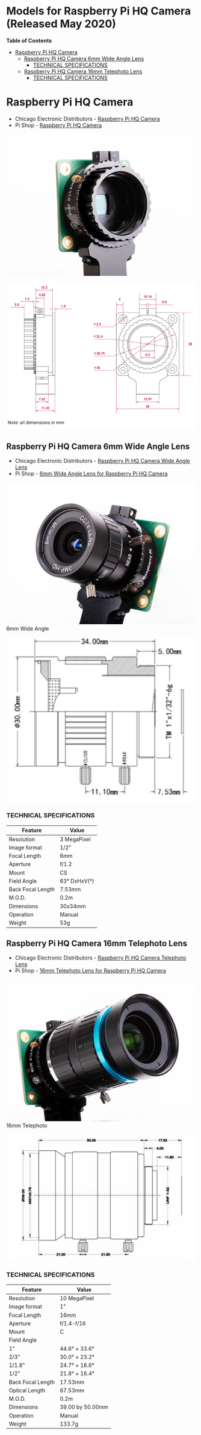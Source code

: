 # Models for Raspberry Pi HQ Camera (Released May 2020)



<!-- markdown-toc start - Don't edit this section. Run M-x markdown-toc-refresh-toc -->
**Table of Contents**

- [Raspberry Pi HQ Camera](#raspberry-pi-hq-camera)
    - [Raspberry Pi HQ Camera 6mm Wide Angle Lens](#raspberry-pi-hq-camera-6mm-wide-angle-lens)
        - [TECHNICAL SPECIFICATIONS](#technical-specifications)
    - [Raspberry Pi HQ Camera 16mm Telephoto Lens](#raspberry-pi-hq-camera-16mm-telephoto-lens)
        - [TECHNICAL SPECIFICATIONS](#technical-specifications-1)

<!-- markdown-toc end -->



# Raspberry Pi HQ Camera

 - Chicago Electronic Distributors - [Raspberry Pi HQ Camera](https://chicagodist.com/products/raspberry-pi-hq-camera)
 - Pi Shop - [Raspberry Pi HQ Camera](https://www.pishop.us/product/raspberry-pi-hq-camera/)

![Raspberry Pi HQ Camera](img/CAMERASOLO_1000x_sm1.png)

![Raspberry Pi HQ Camera](img/PIHQCamDimensions_2048x.png)


## Raspberry Pi HQ Camera 6mm Wide Angle Lens


 - Chicago Electronic Distributors - [Raspberry Pi HQ Camera Wide Angle Lens](https://chicagodist.com/products/raspberry-pi-hq-camera-wide-angle-lens)
 - Pi Shop - [6mm Wide Angle Lens for Raspberry Pi HQ Camera](https://www.pishop.us/product/6mm-wide-angle-lens-for-raspberry-pi-hq-camera/)

![CAM 6mm HERO ALT](img/CAM_6mmHERO_600x.jpg) 6mm Wide Angle

![Wide Angle Dimensional drawing](img/WideAngle_600x.png)

### TECHNICAL SPECIFICATIONS

| Feature           | Value       |
| ---               | ---         |
| Resolution        | 3 MegaPixel |
| Image format      | 1/2&quot;   |
| Focal Length      | 6mm         |
| Aperture          | f/1.2        |
| Mount             | CS          |
| Field Angle       | 63° DxHxV(°) |
| Back Focal Length | 7.53mm      |
| M.O.D.            | 0.2m        |
| Dimensions        | 30x34mm  |
| Operation         | Manual      |
| Weight            | 53g         |


## Raspberry Pi HQ Camera 16mm Telephoto Lens


 - Chicago Electronic Distributors - [Raspberry Pi HQ Camera Telephoto Lens](https://chicagodist.com/products/raspberry-pi-hq-camera-telephoto-lens)
 - Pi Shop -  [16mm Telephoto Lens for Raspberry Pi HQ Camera](https://www.pishop.us/product/raspberry-pi-hq-camera/)

![16mm Hero](img/CAM_LONGLENSHEROALT_600x.jpg) 16mm Telephoto

![Telephoto Dimensional drawing](img/Telephoto_lens_2048x.png)


### TECHNICAL SPECIFICATIONS

| Feature           | Value            |
| ---               | ---              |
| Resolution        | 10 MegaPixel     |
| Image format      | 1&quot;          |
| Focal Length      | 16mm             |
| Aperture          | f/1.4-f/16       |
| Mount             | C                |
| Field Angle       |                  |
| 1"                | 44.6° × 33.6°    |
| 2/3"              | 30.0° × 23.2°    |
| 1/1.8"            | 24.7° × 18.6°    |
| 1/2"              | 21.8° × 16.4°    |
| Back Focal Length | 17.53mm          |
| Optical Length    | 67.53mm          |
| M.O.D.            | 0.2m             |
| Dimensions        | 39.00 by 50.00mm |
| Operation         | Manual           |
| Weight            | 133.7g           |
